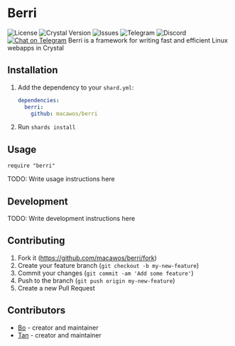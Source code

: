 # Berri
![License](https://img.shields.io/github/license/macawos/berri) ![Crystal Version](https://img.shields.io/badge/Crystal-0.35.1-000) ![Issues](https://img.shields.io/github/issues/macawos/berri) ![Telegram](https://img.shields.io/badge/chat-t.me%2Fmacawos-blue) ![Discord](https://img.shields.io/discord/758767067196817470)
[![Chat on Telegram](https://img.shields.io/badge/Chat%20on-Telegram-brightgreen.svg)](https://t.me/macawos)
Berri is a framework for writing fast and efficient Linux webapps in Crystal

## Installation

1. Add the dependency to your `shard.yml`:

   ```yaml
   dependencies:
     berri:
       github: macawos/berri
   ```

2. Run `shards install`

## Usage

```crystal
require "berri"
```

TODO: Write usage instructions here

## Development

TODO: Write development instructions here

## Contributing

1. Fork it (<https://github.com/macawos/berri/fork>)
2. Create your feature branch (`git checkout -b my-new-feature`)
3. Commit your changes (`git commit -am 'Add some feature'`)
4. Push to the branch (`git push origin my-new-feature`)
5. Create a new Pull Request

## Contributors

- [Bo](https://github.com/acoolstraw) - creator and maintainer
- [Tan](https://github.com/yutyo) - creator and maintainer
